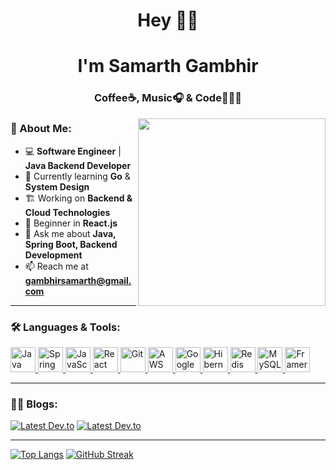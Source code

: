 <h1 align="center">Hey 👋👀</h1>
<h1 align="center">I'm Samarth Gambhir</h1>
<h3 align="center">Coffee☕, Music🎧 & Code👨🏻‍💻</h3>

<img align="right" width="300" height="300" src="https://media.giphy.com/media/3oKIPnAiaMCws8nOsE/giphy.gif">

### 🚀 About Me:
- 💻 **Software Engineer** | **Java Backend Developer**
- 🌱 Currently learning **Go** & **System Design**
- 🏗️ Working on **Backend & Cloud Technologies**
- 🎯 Beginner in **React.js**
- 💬 Ask me about **Java, Spring Boot, Backend Development**
- 📫 Reach me at **gambhirsamarth@gmail.com**

---

### 🛠️ Languages & Tools:
<p align="left"> 
  <a href="https://www.java.com" target="_blank" rel="noreferrer"> 
    <img src="https://www.vectorlogo.zone/logos/java/java-icon.svg" alt="Java" width="40" height="40"/> 
  </a> 
  <a href="https://spring.io/projects/spring-boot" target="_blank" rel="noreferrer"> 
    <img src="https://www.vectorlogo.zone/logos/springio/springio-icon.svg" alt="Spring Boot" width="40" height="40"/> 
</a>
  <a href="https://developer.mozilla.org/en-US/docs/Web/JavaScript" target="_blank" rel="noreferrer"> 
    <img src="https://upload.vectorlogo.zone/logos/javascript/images/239ec8a4-163e-4792-83b6-3f6d96911757.svg" alt="JavaScript" width="40" height="40"/> 
  </a> 
  <a href="https://react.dev/" target="_blank" rel="noreferrer"> 
    <img src="https://www.vectorlogo.zone/logos/reactjs/reactjs-icon.svg" alt="React" width="40" height="40"/> 
  </a> 
  <a href="https://git-scm.com/" target="_blank" rel="noreferrer"> 
  <img src="https://www.vectorlogo.zone/logos/git-scm/git-scm-icon.svg" alt="Git" width="40" height="40"/> 
</a>
  <a href="https://aws.amazon.com/s3/" target="_blank" rel="noreferrer"> 
    <img src="https://www.vectorlogo.zone/logos/amazon_aws/amazon_aws-icon.svg" alt="AWS S3" width="40" height="40"/> 
  </a> 
  <a href="https://cloud.google.com/functions" target="_blank" rel="noreferrer"> 
    <img src="https://www.vectorlogo.zone/logos/google_cloud/google_cloud-icon.svg" alt="Google Cloud Functions" width="40" height="40"/> 
  </a> 
  <a href="https://hibernate.org/" target="_blank" rel="noreferrer"> 
    <img src="https://www.vectorlogo.zone/logos/hibernate/hibernate-icon.svg" alt="Hibernate ORM" width="40" height="40"/> 
  </a> 
  <a href="https://redis.io/" target="_blank" rel="noreferrer"> 
    <img src="https://www.vectorlogo.zone/logos/redis/redis-icon.svg" alt="Redis" width="40" height="40"/> 
  </a> 
  <a href="https://www.mysql.com/" target="_blank" rel="noreferrer"> 
    <img src="https://www.vectorlogo.zone/logos/mysql/mysql-official.svg" alt="MySQL" width="40" height="40"/> 
  </a> 
  <a href="https://www.framer.com/" target="_blank" rel="noreferrer"> 
    <img src="https://www.vectorlogo.zone/logos/framer/framer-icon.svg" alt="Framer" width="40" height="40"/> 
  </a> 
</p>

---
### ✍🏻 Blogs:
[![Latest Dev.to](https://latest-devto-post.vercel.app/api?username=gambhirsamarth&slug=how-to-upload-files-to-aws-s3-using-java-a-step-by-step-guide-2p18)](https://dev.to/gambhirsamarth/how-to-upload-files-to-aws-s3-using-java-a-step-by-step-guide-2p18)
[![Latest Dev.to](https://latest-devto-post.vercel.app/api?username=gambhirsamarth&slug=why-java-doesnt-support-multiple-inheritance-a-simplified-explanation-6hl)](https://dev.to/gambhirsamarth/why-java-doesnt-support-multiple-inheritance-a-simplified-explanation-6hl)

---

[![Top Langs](https://github-readme-stats.vercel.app/api/top-langs/?username=gambhirsamarth&layout=compact)]()
[![GitHub Streak](https://nirzak-streak-stats.vercel.app?user=gambhirsamarth&card_width=300)]()

<!-- ### 📈 Learning Roadmap: 
<a href="https://roadmap.sh">
  <img src="https://roadmap.sh/card/wide/6735c943e86e9ff4d2b3d8bf?variant=dark&roadmaps=backend" alt="roadmap.sh"/>
</a>

---


Feel free to connect! 🚀>
